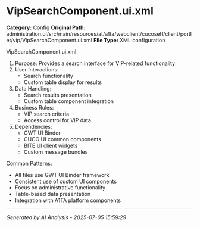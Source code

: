 # VipSearchComponent.ui.xml

**Category:** Config
**Original Path:** administration.ui/src/main/resources/at/a1ta/webclient/cucosett/client/portlet/vip/VipSearchComponent.ui.xml
**File Type:** XML configuration

VipSearchComponent.ui.xml
1. Purpose: Provides a search interface for VIP-related functionality
2. User Interactions:
   - Search functionality
   - Custom table display for results
3. Data Handling:
   - Search results presentation
   - Custom table component integration
4. Business Rules:
   - VIP search criteria
   - Access control for VIP data
5. Dependencies:
   - GWT UI Binder
   - CUCO UI common components
   - BITE UI client widgets
   - Custom message bundles

Common Patterns:
- All files use GWT UI Binder framework
- Consistent use of custom UI components
- Focus on administrative functionality
- Table-based data presentation
- Integration with A1TA platform components

---
*Generated by AI Analysis - 2025-07-05 15:59:29*
